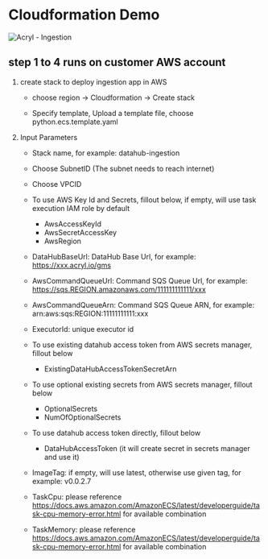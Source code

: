 # Cloudformation Demo
![Acryl - Ingestion](https://user-images.githubusercontent.com/1105928/151049717-f70eaa9f-f296-4b13-88d0-936c18e5665a.png)
## step 1 to 4 runs on customer AWS account
1. create stack to deploy ingestion app in AWS
     - choose region -> Cloudformation -> Create stack

     - Specify template, Upload a template file, choose python.ecs.template.yaml


2. Input Parameters
    - Stack name, for example: datahub-ingestion
    - Choose SubnetID (The subnet needs to reach internet)
    - Choose VPCID

    - To use AWS Key Id and Secrets, fillout below, if empty, will use task execution IAM role by default
        - AwsAccessKeyId
        - AwsSecretAccessKey
        - AwsRegion

    - DataHubBaseUrl: DataHub Base Url, for example: https://xxx.acryl.io/gms
    - AwsCommandQueueUrl: Command SQS Queue Url, for example: https://sqs.REGION.amazonaws.com/111111111111/xxx
    - AwsCommandQueueArn: Command SQS Queue ARN, for example: arn:aws:sqs:REGION:11111111111:xxx
    - ExecutorId: unique executor id
    - To use existing datahub access token from AWS secrets manager, fillout below
        - ExistingDataHubAccessTokenSecretArn
    - To use optional existing secrets from AWS secrets manager, fillout below
        - OptionalSecrets
        - NumOfOptionalSecrets
    - To use datahub access token directly, fillout below
        - DataHubAccessToken (it will create secret in secrets manager and use it)


    - ImageTag: if empty, will use latest, otherwise use given tag, for example: v0.0.2.7
    - TaskCpu: please reference https://docs.aws.amazon.com/AmazonECS/latest/developerguide/task-cpu-memory-error.html for available combination
    - TaskMemory: please reference https://docs.aws.amazon.com/AmazonECS/latest/developerguide/task-cpu-memory-error.html for available combination





